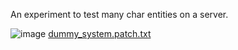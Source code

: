 An experiment to test many char entities on a server.

![image](https://user-images.githubusercontent.com/1389729/156880495-96230eb1-be3b-45ac-8a91-ab58d8ff0768.png)
[dummy_system.patch.txt](https://github.com/LandSandBoat/server/files/8190518/dummy_system.patch.txt)

